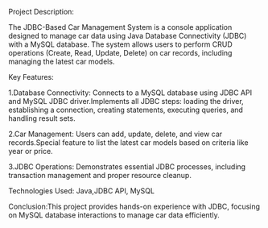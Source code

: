 Project Description:

The JDBC-Based Car Management System is a console application designed to manage car data using Java Database Connectivity (JDBC) with a MySQL database. The system allows users to perform CRUD operations (Create, Read, Update, Delete) on car records, including managing the latest car models.

Key Features:

1.Database Connectivity: Connects to a MySQL database using JDBC API and MySQL JDBC driver.Implements all JDBC steps: loading the driver, establishing a connection, creating statements, executing queries, and handling result sets.

2.Car Management: Users can add, update, delete, and view car records.Special feature to list the latest car models based on criteria like year or price.

3.JDBC Operations: Demonstrates essential JDBC processes, including transaction management and proper resource cleanup.

Technologies Used: Java,JDBC API, MySQL

Conclusion:This project provides hands-on experience with JDBC, focusing on MySQL database interactions to manage car data efficiently.
